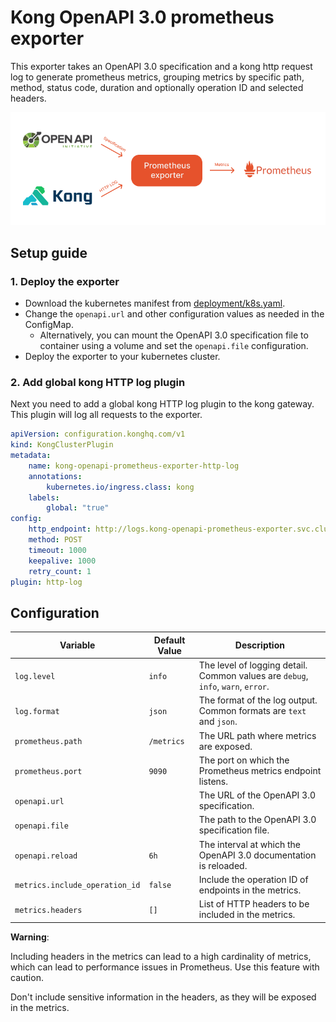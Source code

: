 # Kong OpenAPI 3.0 prometheus exporter

This exporter takes an OpenAPI 3.0 specification and a kong http request log to generate prometheus metrics, grouping metrics by specific path, method, status code, duration and optionally operation ID and selected headers.

<p align="center">
    <img src="assets/diagram.png" alt="Kong OpenAPI 3.0 prometheus exporter" width="800"/>
</p>

## Setup guide

### 1. Deploy the exporter

-   Download the kubernetes manifest from [deployment/k8s.yaml](deployment/k8s.yaml).
-   Change the `openapi.url` and other configuration values as needed in the ConfigMap.
    -   Alternatively, you can mount the OpenAPI 3.0 specification file to container using a volume and set the `openapi.file` configuration.
-   Deploy the exporter to your kubernetes cluster.

### 2. Add global kong HTTP log plugin

Next you need to add a global kong HTTP log plugin to the kong gateway. This plugin will log all requests to the exporter.

```yaml
apiVersion: configuration.konghq.com/v1
kind: KongClusterPlugin
metadata:
    name: kong-openapi-prometheus-exporter-http-log
    annotations:
        kubernetes.io/ingress.class: kong
    labels:
        global: "true"
config:
    http_endpoint: http://logs.kong-openapi-prometheus-exporter.svc.cluster.local:8080
    method: POST
    timeout: 1000
    keepalive: 1000
    retry_count: 1
plugin: http-log
```

## Configuration

| **Variable**                   | **Default Value** | **Description**                                                                  |
| ------------------------------ | ----------------- | -------------------------------------------------------------------------------- |
| `log.level`                    | `info`            | The level of logging detail. Common values are `debug`, `info`, `warn`, `error`. |
| `log.format`                   | `json`            | The format of the log output. Common formats are `text` and `json`.              |
| `prometheus.path`              | `/metrics`        | The URL path where metrics are exposed.                                          |
| `prometheus.port`              | `9090`            | The port on which the Prometheus metrics endpoint listens.                       |
| `openapi.url`                  |                   | The URL of the OpenAPI 3.0 specification.                                        |
| `openapi.file`                 |                   | The path to the OpenAPI 3.0 specification file.                                  |
| `openapi.reload`               | `6h`              | The interval at which the OpenAPI 3.0 documentation is reloaded.                 |
| `metrics.include_operation_id` | `false`           | Include the operation ID of endpoints in the metrics.                            |
| `metrics.headers`              | `[]`              | List of HTTP headers to be included in the metrics.                              |

**Warning**:

Including headers in the metrics can lead to a high cardinality of metrics, which can lead to performance issues in Prometheus. Use this feature with caution.

Don't include sensitive information in the headers, as they will be exposed in the metrics.
